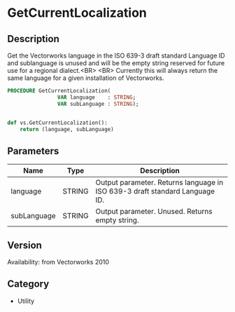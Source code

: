 # GetCurrentLocalization

## Description
Get the Vectorworks language in the ISO 639-3 draft standard Language ID and sublanguage is unused and will be the empty string reserved for future use for a regional dialect.&lt;BR&gt;
&lt;BR&gt;
Currently this will always return the same language for a given installation of Vectorworks.

```pascal
PROCEDURE GetCurrentLocalization(
				VAR language    : STRING;
				VAR subLanguage : STRING);
```

```python

def vs.GetCurrentLocalization():
    return (language, subLanguage)
```

## Parameters
|Name|Type|Description|
|---|---|---|
|language|STRING|Output parameter. Returns language in ISO 639-3 draft standard Language ID.|
|subLanguage|STRING|Output parameter. Unused. Returns empty string.|

## Version
Availability: from Vectorworks 2010
## Category
* Utility

